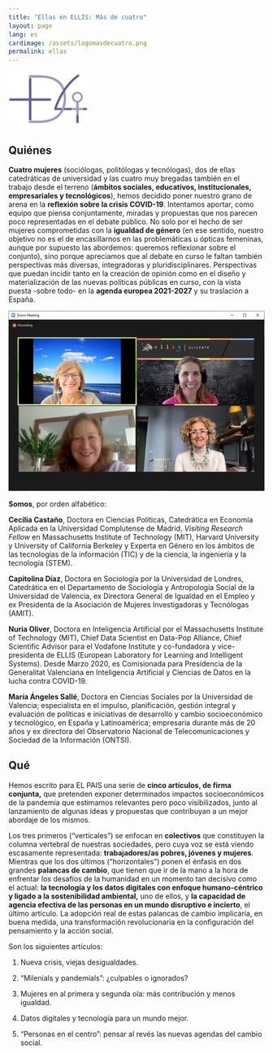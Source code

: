 ```yaml
---
title: "Ellas en ELLIS: Más de cuatro"
layout: page
lang: es
cardimage: /assets/logomasdecuatro.png
permalink: ellas
---
```




<img src="../assets/logomasdecuatro.png" alt="Logo" style="zoom:25%;" />



## **Quiénes**

**Cuatro mujeres** (sociólogas, politólogas y tecnólogas), dos de ellas catedráticas de universidad y las cuatro muy bregadas también en el trabajo desde el terreno (**ámbitos sociales, educativos, institucionales, empresariales y tecnológicos**), hemos decidido poner nuestro grano de arena en la **reflexión sobre la crisis COVID-19**. Intentamos aportar, como equipo que piensa conjuntamente, miradas y propuestas que nos parecen poco representadas en el debate público. No solo por el hecho de ser mujeres comprometidas con la **igualdad de género** (en ese sentido, nuestro objetivo no es el de encasillarnos en las problemáticas u ópticas femeninas, aunque por supuesto las abordemos: queremos reflexionar sobre el conjunto), sino porque apreciamos que al debate en curso le faltan también perspectivas más diversas, integradoras y pluridisciplinares. Perspectivas que puedan incidir tanto en la creación de opinión como en el diseño y materialización de las nuevas políticas públicas en curso, con la vista puesta -sobre todo- en la **agenda europea 2021-2027** y su traslación a España.

![Más de cuatro](../assets/masdecuatro.jpg)

**Somos**, por orden alfabético:

**Cecilia Castaño**, Doctora en Ciencias Políticas, Catedrática en Economía Aplicada en la Universidad Complutense de Madrid, *Visiting Research Fellow* en Massachusetts Institute of Technology (MIT), Harvard University y University of California Berkeley y Experta en Género en los ámbitos de las tecnologías de la información (TIC) y de la ciencia, la ingeniería y la tecnología (STEM).

**Capitolina Díaz**, Doctora en Sociología por la Universidad de Londres, Catedrática en el Departamento de Sociología y Antropología Social de la Universidad de Valencia, ex Directora General de Igualdad en el Empleo y ex Presidenta de la Asociación de Mujeres Investigadoras y Tecnólogas (AMIT).

**Nuria Oliver**, Doctora en Inteligencia Artificial por el Massachusetts Institute of Technology (MIT), Chief Data Scientist en Data-Pop Alliance, Chief Scientific Advisor para el Vodafone Institute y co-fundadora y vice-presidenta de ELLIS (European Laboratory for Learning and Intelligent Systems). Desde Marzo 2020, es Comisionada para Presidencia de la Generalitat Valenciana en Inteligencia Artificial y Ciencias de Datos en la lucha contra COVID-19. 

**María Ángeles Sallé**, Doctora en Ciencias Sociales por la Universidad de Valencia; especialista en el impulso, planificación, gestión integral y evaluación de políticas e iniciativas de desarrollo y cambio socioeconómico y tecnológico, en España y Latinoamérica; empresaria durante más de 20 años y ex directora del Observatorio Nacional de Telecomunicaciones y Sociedad de la Información (ONTSI).

## **Qué**

Hemos escrito para EL PAIS una serie de **cinco artículos, de firma conjunta,** que pretenden exponer determinados impactos socioeconómicos de la pandemia que estimamos relevantes pero poco visibilizados, junto al lanzamiento de algunas ideas y propuestas que contribuyan a un mejor abordaje de los mismos.

Los tres primeros (“verticales”) se enfocan en **colectivos** que constituyen la columna vertebral de nuestras sociedades, pero cuya voz se está viendo escasamente representada: **trabajadores/as pobres, jóvenes y mujeres**. Mientras que los dos últimos (“horizontales”) ponen el énfasis en dos grandes **palancas de cambio**, que tienen que ir de la mano a la hora de enfrentar los desafíos de la humanidad en un momento tan decisivo como el actual: **la tecnología y los datos digitales con enfoque humano-céntrico y ligado a la sostenibilidad ambiental,** uno de ellos, y **la capacidad de agencia efectiva de las personas en un mundo disruptivo e incierto**, el último artículo. La adopción real de estas palancas de cambio implicaría, en buena medida, una transformación revolucionaria en la configuración del pensamiento y la acción social.

Son los siguientes artículos: 

1. Nueva crisis, viejas desigualdades. 

2. “Milenials y pandemials”: ¿culpables o ignorados?

3. Mujeres en al primera y segunda ola: más contribución y menos igualdad.

4. Datos digitales y tecnología para un mundo mejor. 

5. “Personas en el centro”: pensar al revés las nuevas agendas del cambio social.
